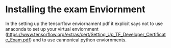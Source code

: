 # Installing the exam Enviornment

In the setting up the tensorflow enviornament pdf it explicit says not to use anaconda to set up your virtual enviornment (https://www.tensorflow.org/extras/cert/Setting_Up_TF_Developer_Certificate_Exam.pdf) and to use cannonical python enviornments.
